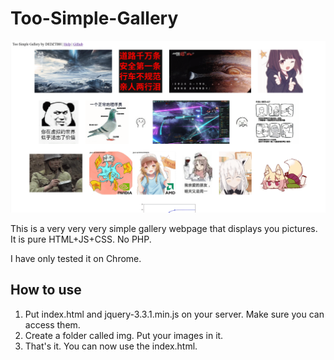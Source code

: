 # Too-Simple-Gallery

![alt text](https://raw.githubusercontent.com/DEDZTBH/Too-Simple-Gallery/master/demo.gif)

This is a very very very simple gallery webpage that displays you pictures. It is pure HTML+JS+CSS. No PHP.

I have only tested it on Chrome. 

## How to use
1. Put index.html and jquery-3.3.1.min.js on your server. Make sure you can access them.
2. Create a folder called img. Put your images in it.
3. That's it. You can now use the index.html.

